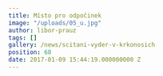 ```yaml
---
title: Místo pro odpočinek
image: "/uploads/05_u.jpg"
author: libor-prauz
tags: []
gallery: /news/scitani-vyder-v-krkonosich
position: 68
date: 2017-01-09 15:44:19.000000000 Z
---
```

